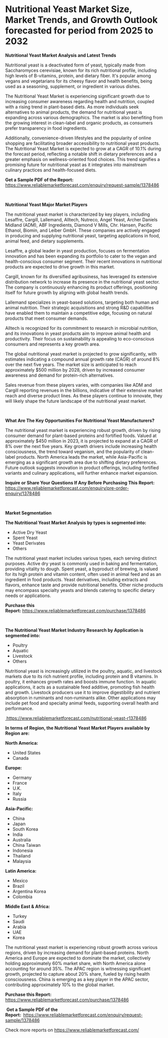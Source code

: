 <p><h1>Nutritional Yeast Market Size, Market Trends, and Growth Outlook forecasted for period from 2025 to 2032</h1></p><p><strong>Nutritional Yeast Market Analysis and Latest Trends</strong></p>
<p><p>Nutritional yeast is a deactivated form of yeast, typically made from Saccharomyces cerevisiae, known for its rich nutritional profile, including high levels of B-vitamins, protein, and dietary fiber. It's popular among vegans and vegetarians for its cheesy flavor and health benefits, being used as a seasoning, supplement, or ingredient in various dishes.</p><p>The Nutritional Yeast Market is experiencing significant growth due to increasing consumer awareness regarding health and nutrition, coupled with a rising trend in plant-based diets. As more individuals seek alternatives to animal products, the demand for nutritional yeast is expanding across various demographics. The market is also benefiting from the growing interest in clean-label and organic products, as consumers prefer transparency in food ingredients.</p><p>Additionally, convenience-driven lifestyles and the popularity of online shopping are facilitating broader accessibility to nutritional yeast products. The Nutritional Yeast Market is expected to grow at a CAGR of 10.1% during the forecast period, reflecting a notable shift in dietary preferences and a greater emphasis on wellness-oriented food choices. This trend signifies a promising future for nutritional yeast as it integrates into mainstream culinary practices and health-focused diets.</p></p>
<p><strong>Get a Sample PDF of the Report:&nbsp;</strong> <a href="https://www.reliablemarketforecast.com/enquiry/request-sample/1378486?utm_campaign=2929&utm_medium=2&utm_source=Github&utm_content=ia&utm_term=31032025&utm_id=nutritional-yeast">https://www.reliablemarketforecast.com/enquiry/request-sample/1378486</a></p>
<p>&nbsp;</p>
<p><strong>Nutritional Yeast Major Market Players</strong></p>
<p><p>The nutritional yeast market is characterized by key players, including Lesaffre, Cargill, Lallemand, Alltech, Nutreco, Angel Yeast, Archer Daniels Midland (ADM), ABF Ingredients, Diamond V Mills, Chr. Hansen, Pacific Ethanol, Biomin, and Leiber GmbH. These companies are actively engaged in producing and supplying nutritional yeast, targeting applications in food, animal feed, and dietary supplements.</p><p>Lesaffre, a global leader in yeast production, focuses on fermentation innovation and has been expanding its portfolio to cater to the vegan and health-conscious consumer segment. Their recent innovations in nutritional products are expected to drive growth in this market.</p><p>Cargill, known for its diversified agribusiness, has leveraged its extensive distribution network to increase its presence in the nutritional yeast sector. The company is continuously enhancing its product offerings, positioning itself for future growth by aligning with global health trends.</p><p>Lallemand specializes in yeast-based solutions, targeting both human and animal nutrition. Their strategic acquisitions and strong R&D capabilities have enabled them to maintain a competitive edge, focusing on natural products that meet consumer demands.</p><p>Alltech is recognized for its commitment to research in microbial nutrition, and its innovations in yeast products aim to improve animal health and productivity. Their focus on sustainability is appealing to eco-conscious consumers and represents a key growth area.</p><p>The global nutritional yeast market is projected to grow significantly, with estimates indicating a compound annual growth rate (CAGR) of around 8% over the next five years. The market size is anticipated to reach approximately $500 million by 2028, driven by increased consumer awareness and demand for protein-rich alternatives.</p><p>Sales revenue from these players varies, with companies like ADM and Cargill reporting revenues in the billions, indicative of their extensive market reach and diverse product lines. As these players continue to innovate, they will likely shape the future landscape of the nutritional yeast market.</p></p>
<p>&nbsp;</p>
<p><strong>What Are The Key Opportunities For Nutritional Yeast Manufacturers?</strong></p>
<p><p>The nutritional yeast market is experiencing robust growth, driven by rising consumer demand for plant-based proteins and fortified foods. Valued at approximately $450 million in 2023, it is projected to expand at a CAGR of 8% over the next five years. Key growth drivers include increasing health consciousness, the trend toward veganism, and the popularity of clean-label products. North America leads the market, while Asia-Pacific is emerging as a significant growth area due to shifting dietary preferences. Future outlook suggests innovation in product offerings, including fortified variants and culinary applications, will further enhance market expansion.</p></p>
<p><strong>Inquire or Share Your Questions If Any Before Purchasing This Report:</strong> <a href="https://www.reliablemarketforecast.com/enquiry/pre-order-enquiry/1378486?utm_campaign=2929&utm_medium=2&utm_source=Github&utm_content=ia&utm_term=31032025&utm_id=nutritional-yeast">https://www.reliablemarketforecast.com/enquiry/pre-order-enquiry/1378486</a></p>
<p>&nbsp;</p>
<p><strong>Market Segmentation</strong></p>
<p><strong>The Nutritional Yeast Market Analysis by types is segmented into:</strong></p>
<p><ul><li>Active Dry Yeast</li><li>Spent Yeast</li><li>Yeast Derivates</li><li>Others</li></ul></p>
<p><p>The nutritional yeast market includes various types, each serving distinct purposes. Active dry yeast is commonly used in baking and fermentation, providing vitality to dough. Spent yeast, a byproduct of brewing, is valued for its high protein and vitamin content, often used in animal feed and as an ingredient in food products. Yeast derivatives, including extracts and flavors, enhance taste and provide nutritional benefits. Other niche products may encompass specialty yeasts and blends catering to specific dietary needs or applications.</p></p>
<p><strong>Purchase this Report:&nbsp;</strong><a href="https://www.reliablemarketforecast.com/purchase/1378486?utm_campaign=2929&utm_medium=2&utm_source=Github&utm_content=ia&utm_term=31032025&utm_id=nutritional-yeast">https://www.reliablemarketforecast.com/purchase/1378486</a></p>
<p>&nbsp;</p>
<p><strong>The Nutritional Yeast Market Industry Research by Application is segmented into:</strong></p>
<p><ul><li>Poultry</li><li>Aquatic</li><li>Livestock</li><li>Others</li></ul></p>
<p><p>Nutritional yeast is increasingly utilized in the poultry, aquatic, and livestock markets due to its rich nutrient profile, including protein and B vitamins. In poultry, it enhances growth rates and boosts immune function. In aquatic applications, it acts as a sustainable feed additive, promoting fish health and growth. Livestock producers use it to improve digestibility and nutrient absorption in ruminants and non-ruminants alike. Other applications may include pet food and specialty animal feeds, supporting overall health and performance.</p></p>
<p><a href="https://www.reliablemarketforecast.com/nutritional-yeast-r1378486?utm_campaign=2929&utm_medium=2&utm_source=Github&utm_content=ia&utm_term=31032025&utm_id=nutritional-yeast">&nbsp;https://www.reliablemarketforecast.com/nutritional-yeast-r1378486</a></p>
<p><strong>In terms of Region, the Nutritional Yeast Market Players available by Region are:</strong></p>
<p>
    <p> <strong> North America: </strong>
        <ul>
            <li>United States</li>
            <li>Canada</li>
        </ul>
        </p> 
    <p> <strong> Europe: </strong>
        <ul>
            <li>Germany</li>
            <li>France</li>
            <li>U.K.</li>
            <li>Italy</li>
            <li>Russia</li>
        </ul>
        </p> 
    <p> <strong> Asia-Pacific: </strong>
        <ul>
            <li>China</li>
            <li>Japan</li>
            <li>South Korea</li>
            <li>India</li>
            <li>Australia</li>
            <li>China Taiwan</li>
            <li>Indonesia</li>
            <li>Thailand</li>
            <li>Malaysia</li>
        </ul>
        </p> 
    <p> <strong> Latin America: </strong>
        <ul>
            <li>Mexico</li>
            <li>Brazil</li>
            <li>Argentina Korea</li>
            <li>Colombia</li>
        </ul>
        </p> 
    <p> <strong> Middle East & Africa: </strong>
        <ul>
            <li>Turkey</li>
            <li>Saudi</li>
            <li>Arabia</li>
            <li>UAE</li>
            <li>Korea</li>
        </ul>
    </p>
    </p>
<p><p>The nutritional yeast market is experiencing robust growth across various regions, driven by increasing demand for plant-based proteins. North America and Europe are expected to dominate the market, collectively holding approximately 60% market share, with North America alone accounting for around 35%. The APAC region is witnessing significant growth, projected to capture about 20% share, fueled by rising health consciousness. China is emerging as a key player in the APAC sector, contributing approximately 10% to the global market.</p></p>
<p><strong>Purchase this Report: </strong><a href="https://www.reliablemarketforecast.com/purchase/1378486?utm_campaign=2929&utm_medium=2&utm_source=Github&utm_content=ia&utm_term=31032025&utm_id=nutritional-yeast">https://www.reliablemarketforecast.com/purchase/1378486</a></p>
<p>&nbsp;<strong>Get a Sample PDF of the Report:&nbsp;&nbsp;</strong><a href="https://www.reliablemarketforecast.com/enquiry/request-sample/1378486?utm_campaign=2929&utm_medium=2&utm_source=Github&utm_content=ia&utm_term=31032025&utm_id=nutritional-yeast">https://www.reliablemarketforecast.com/enquiry/request-sample/1378486</a></p>
<p><strong></strong></p>
<p>Check more reports on <a href="https://www.reliablemarketforecast.com/?utm_campaign=2929&utm_medium=2&utm_source=Github&utm_content=ia&utm_term=31032025&utm_id=nutritional-yeast">https://www.reliablemarketforecast.com/</a></p>